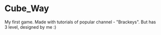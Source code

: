 # Cube_Way
My first game. Made with tutorials of popular channel - "Brackeys". But has 3 level, designed by me :)
